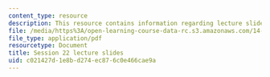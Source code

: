 ```yaml
---
content_type: resource
description: This resource contains information regarding lecture slide 22.
file: /media/https%3A/open-learning-course-data-rc.s3.amazonaws.com/14-581-international-economics-i-spring-2013/c021427d1e8bd274ec876c0e466cae9a_MIT14_581S13_Lecslides22.pdf
file_type: application/pdf
resourcetype: Document
title: Session 22 lecture slides
uid: c021427d-1e8b-d274-ec87-6c0e466cae9a
---
```

